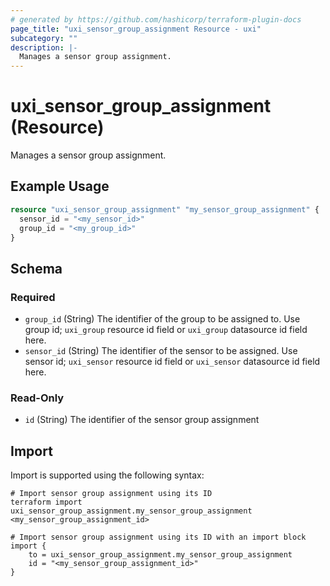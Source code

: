 ```yaml
---
# generated by https://github.com/hashicorp/terraform-plugin-docs
page_title: "uxi_sensor_group_assignment Resource - uxi"
subcategory: ""
description: |-
  Manages a sensor group assignment.
---
```


# uxi_sensor_group_assignment (Resource)

Manages a sensor group assignment.

## Example Usage

```terraform
resource "uxi_sensor_group_assignment" "my_sensor_group_assignment" {
  sensor_id = "<my_sensor_id>"
  group_id = "<my_group_id>"
}
```

<!-- schema generated by tfplugindocs -->
## Schema

### Required

- `group_id` (String) The identifier of the group to be assigned to. Use group id; `uxi_group` resource id field or `uxi_group` datasource id field here.
- `sensor_id` (String) The identifier of the sensor to be assigned. Use sensor id; `uxi_sensor` resource id field or `uxi_sensor` datasource id field here.

### Read-Only

- `id` (String) The identifier of the sensor group assignment

## Import

Import is supported using the following syntax:

```shell
# Import sensor group assignment using its ID
terraform import uxi_sensor_group_assignment.my_sensor_group_assignment <my_sensor_group_assignment_id>

# Import sensor group assignment using its ID with an import block
import {
    to = uxi_sensor_group_assignment.my_sensor_group_assignment
    id = "<my_sensor_group_assignment_id>"
}
```
